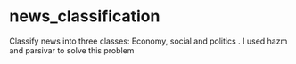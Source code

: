 # news_classification
Classify news into three classes: Economy, social and politics . I used hazm and parsivar to solve this problem 
